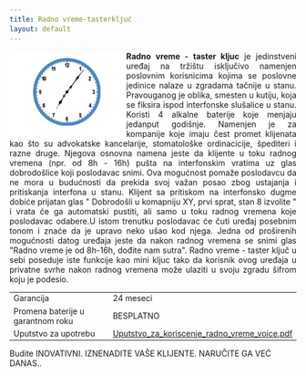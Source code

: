 ```yaml
---
title: Radno vreme-tasterključ
layout: default
---
```

<img src="/assets/images/animations/clockanimation.gif" style="float:left" />
<p class="lead" align="justify"><strong>Radno vreme - taster kljuc</strong> je jedinstveni uređaj na tržištu isključivo namenjen poslovnim korisnicima kojima se poslovne jedinice nalaze 
u zgradama tačnije u stanu. Pravouganog je oblika, smesten u kutiju, koja se fiksira ispod interfonske slušalice u stanu.
Koristi 4 alkalne baterije koje menjaju jedanput godišnje.
Namenjen je za kompanije koje imaju čest promet klijenata kao što su advokatske kancelarije, stomatološke ordinacicije, 
špediteri i razne druge. Njegova osnovna namena jeste da klijente u toku radnog vremena (npr. od 8h - 16h) 
pušta na interfonskim vratima uz glas dobrodošlice koji poslodavac snimi. Ova mogućnost pomaže poslodavcu da ne mora 
u budućnosti da prekida svoj važan posao zbog ustajanja i pritiskanja interfona u stanu. Klijent sa pritiskom na interfonsko 
dugme dobiće prijatan glas " Dobrodošli u komapniju XY, prvi sprat, stan 8 izvolite " i vrata će ga automatski pustiti,
ali samo u toku radnog vremena koje poslodavac odabere.U istom trenutku poslodavac će čuti uređaj posebnim tonom 
i znaće da je upravo neko ušao kod njega.
Jedna od proširenih mogućnosti datog uređaja jeste da nakon radnog vremena se snimi glas 
"Radno vreme je od 8h-16h, dođite nam sutra". 
Radno vreme - taster ključ u sebi poseduje iste funkcije kao mini kljuc tako da korisnik ovog uređaja u privatne svrhe
nakon radnog vremena može ulaziti u svoju zgradu šifrom koju je podesio. 



<table class="table table-striped table-bordered">
  <tr>
   <td>Garancija</td>
   <td> 24 meseci</td>
  </tr>
  <tr>
    <td> Promena baterije u garantnom roku</td>
    <td> BESPLATNO </td>
  </tr>
  <tr>
     <td>Uputstvo za upotrebu</td>
     <td><a href="/assets/pdf/Uputstvo_za_koriscenje_radno_vreme_voice.pdf">Uputstvo_za_koriscenje_radno_vreme_voice.pdf </a></td>
  </tr>

</table>


Budite INOVATIVNI. IZNENADITE VAŠE KLIJENTE. NARUČITE GA VEĆ DANAS..





